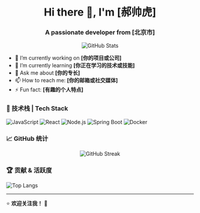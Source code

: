 <h1 align="center">Hi there 👋, I'm [郝帅虎]</h1>
<h3 align="center">A passionate developer from [北京市]</h3>

<p align="center">
  <img src="https://github-readme-stats.vercel.app/api?username=haoshuaihu&show_icons=true&theme=radical" alt="GitHub Stats" />
</p>

- 🔭 I’m currently working on **[你的项目或公司]**
- 🌱 I’m currently learning **[你正在学习的技术或技能]**
- 💬 Ask me about **[你的专长]**
- 📫 How to reach me: **[你的邮箱或社交媒体]**
- ⚡ Fun fact: **[有趣的个人特点]**

### 🚀 技术栈 | Tech Stack

![JavaScript](https://img.shields.io/badge/-JavaScript-F7DF1E?style=flat-square&logo=javascript&logoColor=black)
![React](https://img.shields.io/badge/-React-61DAFB?style=flat-square&logo=react&logoColor=black)
![Node.js](https://img.shields.io/badge/-Node.js-339933?style=flat-square&logo=node.js&logoColor=white)
![Spring Boot](https://img.shields.io/badge/-Spring_Boot-6DB33F?style=flat-square&logo=spring-boot&logoColor=white)
![Docker](https://img.shields.io/badge/-Docker-2496ED?style=flat-square&logo=docker&logoColor=white)

### 📈 GitHub 统计

<p align="center">
  <img src="https://github-readme-streak-stats.herokuapp.com/?user=你的GitHub用户名&theme=radical" alt="GitHub Streak" />
</p>

### 🏆 贡献 & 活跃度  

![Top Langs](https://github-readme-stats.vercel.app/api/top-langs/?username=你的GitHub用户名&layout=compact&theme=radical)

---

⭐️ **欢迎关注我！** 🚀
